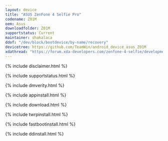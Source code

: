 ```yaml
---
layout: device
title: "ASUS ZenFone 4 Selfie Pro"
codename: Z01M
oem: Asus
downloadfolder: Z01M
supportstatus: Current
maintainer: shakalaca
ddof: "/dev/block/bootdevice/by-name/recovery"
devicetree: https://github.com/TeamWin/android_device_asus_Z01M
xdathread: "https://forum.xda-developers.com/zenfone-4-selfie/development/recovery-twrp-3-1-1-0-zd552kl-t3692184"
---
```


{% include disclaimer.html %}

{% include supportstatus.html %}

{% include dmverity.html %}

{% include appinstall.html %}

{% include download.html %}

{% include twrpinstall.html %}

{% include fastbootinstall.html %}

{% include ddinstall.html %}
